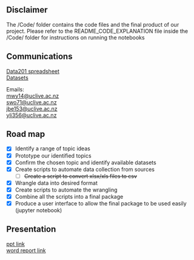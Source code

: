 ## Disclaimer
The /Code/ folder contains the code files and the final product of our project.
Please refer to the README\_CODE\_EXPLANATION file inside the /Code/ folder for instructions on running the notebooks

## Communications
[Data201 spreadsheet](https://ucliveac-my.sharepoint.com/:x:/g/personal/giulio_dallariva_canterbury_ac_nz/EXfVIUJL1_9Ht4c6cWnsGpIBae2wTYfxLSKB75ysXFgDbA?e=rhrdFu)  
[Datasets](https://ucliveac-my.sharepoint.com/:x:/g/personal/giulio_dallariva_canterbury_ac_nz/EYjbdV0uswBHnzYS8Y8EG4UBK3z2Ydb2WIOpt66gKxM9vQ?e=H6MqDb)

Emails:  
mwy14@uclive.ac.nz  
swo71@uclive.ac.nz  
jbe153@uclive.ac.nz  
yli356@uclive.ac.nz

## Road map
- [x] Identify a range of topic ideas
- [x] Prototype our identified topics
- [x] Confirm the chosen topic and identify available datasets
- [x] Create scripts to automate data collection from sources
  - [ ] ~~Create a script to convert xlsx/xls files to csv~~
- [x] Wrangle data into desired format
- [x] Create scripts to automate the wrangling
- [x] Combine all the scripts into a final package
- [x] Produce a user interface to allow the final package to be used easily (jupyter notebook)

## Presentation
[ppt link](https://ucliveac-my.sharepoint.com/:p:/g/personal/jbe153_uclive_ac_nz/EcVwBPn7DrdJiTd3MolZ2xQB0k-DUzKGa212pDdR2P-Y3A?e=RbLfpt)  
[word report link](https://ucliveac-my.sharepoint.com/:w:/g/personal/jbe153_uclive_ac_nz/Eb1Kn_TXXH9IvDSgUXGdc78BrtJPCdz8YiFIysoLHJoQjw?e=cFaut4)
